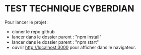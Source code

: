 # TEST TECHNIQUE CYBERDIAN

Pour lancer le projet :
- cloner le repo github
- lancer dans le dossier parent : "npm install"
- lancer dans le dossier parent : "npm start"
- ouvrir  [http://localhost:3000](http://localhost:3000) pour afficher dans le navigateur.

